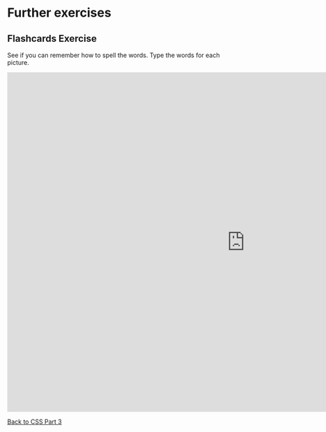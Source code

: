 <h1>Further exercises</h1>
<h2>Flashcards Exercise</h2>
<p>See if you can remember how to spell the words. Type the words for each picture.</p>

<iframe src="https://h5p.org/h5p/embed/141941" width="1090" height="781" frameborder="0" allowfullscreen="allowfullscreen"></iframe><script src="https://h5p.org/sites/all/modules/h5p/library/js/h5p-resizer.js" charset="UTF-8"></script>

<a style="float:left;" href="css-part-3.html" class="btn2">Back to CSS Part 3</a>

<p style="clear:both;"></p>
